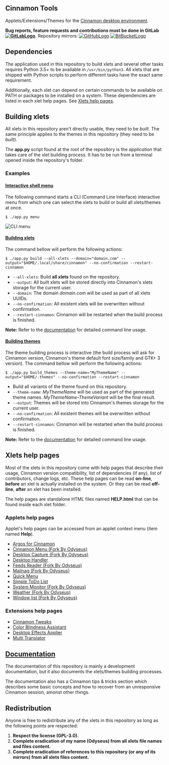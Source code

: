
## Cinnamon Tools

Applets/Extensions/Themes for the [Cinnamon desktop environment](https://github.com/linuxmint/Cinnamon).

[GitLabLogo]: https://i.imgur.com/Z4XcUKe.png "GitLab"
[GitHubLogo]: https://i.imgur.com/J015ugC.png "GitHub"
[BitBucketLogo]: https://i.imgur.com/igK1F8b.png "BitBucket"

**Bug reports, feature requests and contributions must be done in GitLab [![GitLabLogo][GitLabLogo]](https://gitlab.com/Odyseus/CinnamonTools)**. Repository mirrors: [![GitHubLogo][GitHubLogo]](https://github.com/Odyseus/CinnamonTools ) [![BitBucketLogo][BitBucketLogo]](https://bitbucket.org/Odyseus/CinnamonTools )

## Dependencies

The application used in this repository to build xlets and several other tasks requires Python 3.5+ to be available in `/usr/bin/python3`. All xlets that are shipped with Python scripts to perform different tasks have the exact same requirement.

Additionally, each xlet can depend on certain commands to be available on PATH or packages to be installed on a system. These dependencies are listed in each xlet help pages. See [Xlets help pages](#xlets-help-pages).

## Building xlets

All xlets in this repository aren't directly usable, they need to be *built*. The same principle applies to the themes in this repository (they need to be *built*).

The **app.py** script found at the root of the repository is the *application* that takes care of the xlet building process. It has to be run from a terminal opened inside the repository's folder.

### Examples

#### [Interactive shell menu](https://odyseus.gitlab.io/cinnamon_tools_docs/includes/01-usage.html#app-py-menu)

The following command starts a CLI (Command Line Interface) interactive menu from which one can select the xlets to build or build all xlets/themes at once.

```shell
$ ./app.py menu
```

![CLI menu](https://odyseus.gitlab.io/cinnamon_tools_docs/_static/images/cli-menu.gif "CLI menu")

#### [Building xlets](https://odyseus.gitlab.io/cinnamon_tools_docs/includes/01-usage.html#app-py-build)

The command bellow will perform the following actions:

```shell
$ ./app.py build --all-xlets --domain="domain.com" --output="$HOME/.local/share/cinnamon" --no-confirmation --restart-cinnamon
```

- `--all-xlets`: Build **all xlets** found on the repository.
- `--output`: All built xlets will be stored directly into Cinnamon's xlets storage for the current user.
- `--domain`: The domain *domain.com* will be used as part of all xlets UUIDs.
- `--no-confirmation`: All existent xlets will be overwritten without confirmation.
- `--restart-cinnamon`: Cinnamon will be restarted when the build process is finished.

**Note:** Refer to the [documentation](#documentation) for detailed command line usage.

#### [Building themes](https://odyseus.gitlab.io/cinnamon_tools_docs/includes/01-usage.html#app-py-build-themes)

The theme building process is interactive (the build process will ask for Cinnamon version, Cinnamon's theme default font size/family and GTK+ 3 version). The command bellow will perform the following actions:

```shell
$ ./app.py build_themes --theme-name="MyThemeName" --output="$HOME/.themes" --no-confirmation --restart-cinnamon
```

- Build all variants of the theme found on this repository.
- `--theme-name`: *MyThemeName* will be used as part of the generated theme names. *MyThemeName-ThemeVariant* will be the final result.
- `--output`: Themes will be stored into Cinnamon's themes storage for the current user.
- `--no-confirmation`: All existent themes will be overwritten without confirmation.
- `--restart-cinnamon`: Cinnamon will be restarted when the build process is finished.

**Note:** Refer to the [documentation](#documentation) for detailed command line usage.

## Xlets help pages

Most of the xlets in this repository come with help pages that describe their usage, Cinnamon version compatibility, list of dependencies (if any), list of contributors, change logs, etc. These help pages can be read **on-line**, **before** an xlet is actually installed on the system. Or they can be read **off-line**, **after** an xlet has been installed.

The help pages are standalone HTML files named **HELP.html** that can be found inside each xlet folder.

### Applets help pages

Applet's help pages can be accessed from an applet context menu (item named **Help**).

- [Argos for Cinnamon](https://odyseus.gitlab.io/cinnamon_tools_docs/_static/xlets_help_pages/0ArgosForCinnamon/index.html)
- [Cinnamon Menu (Fork By Odyseus)](https://odyseus.gitlab.io/cinnamon_tools_docs/_static/xlets_help_pages/0CinnamonMenuForkByOdyseus/index.html)
- [Desktop Capture (Fork By Odyseus)](https://odyseus.gitlab.io/cinnamon_tools_docs/_static/xlets_help_pages/0DesktopCaptureForkByOdyseus/index.html)
- [Desktop Handler](https://odyseus.gitlab.io/cinnamon_tools_docs/_static/xlets_help_pages/0DesktopHandler/index.html)
- [Feeds Reader (Fork By Odyseus)](https://odyseus.gitlab.io/cinnamon_tools_docs/_static/xlets_help_pages/0FeedsByJonbrettForkByOdyseus/index.html)
- [Mailnag (Fork By Odyseus)](https://odyseus.gitlab.io/cinnamon_tools_docs/_static/xlets_help_pages/0MailnagAppletForkByOdyseus/index.html)
- [Quick Menu](https://odyseus.gitlab.io/cinnamon_tools_docs/_static/xlets_help_pages/0QuickMenu/index.html)
- [Simple ToDo List](https://odyseus.gitlab.io/cinnamon_tools_docs/_static/xlets_help_pages/0SimpleToDoList/index.html)
- [System Monitor (Fork By Odyseus)](https://odyseus.gitlab.io/cinnamon_tools_docs/_static/xlets_help_pages/0SystemMonitorByOrcusForkByOdyseus/index.html)
- [Weather (Fork By Odyseus)](https://odyseus.gitlab.io/cinnamon_tools_docs/_static/xlets_help_pages/0WeatherAppletForkByOdyseus/index.html)
- [Window list (Fork By Odyseus)](https://odyseus.gitlab.io/cinnamon_tools_docs/_static/xlets_help_pages/0WindowListForkByOdyseus/index.html)

### Extensions help pages

- [Cinnamon Tweaks](https://odyseus.gitlab.io/cinnamon_tools_docs/_static/xlets_help_pages/0CinnamonTweaks/index.html)
- [Color Blindness Assistant](https://odyseus.gitlab.io/cinnamon_tools_docs/_static/xlets_help_pages/0ColorBlindnessAssistant/index.html)
- [Desktop Effects Applier](https://odyseus.gitlab.io/cinnamon_tools_docs/_static/xlets_help_pages/0DesktopEffectsApplierExtension/index.html)
- [Multi Translator](https://odyseus.gitlab.io/cinnamon_tools_docs/_static/xlets_help_pages/0MultiTranslatorExtension/index.html)

## [Documentation](https://odyseus.gitlab.io/cinnamon_tools_docs)

The documentation of this repository is mainly a development documentation, but it also documents the xlets/themes building processes.

The documentation also has a Cinnamon tips & tricks section which describes some basic concepts and how to recover from an unresponsive Cinnamon session, amonst other things.

## Redistribution

Anyone is free to redistribute any of the xlets in this repository as long as the following points are respected:

1. **Respect the license (GPL-3.0).**
2. **Complete eradication of my name (Odyseus) from all xlets file names and files content.**
3. **Complete eradication of references to this repository (or any of its mirrors) from all xlets files content.**

